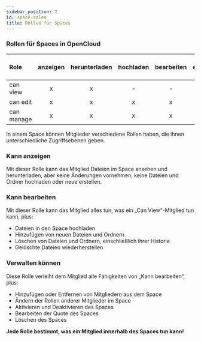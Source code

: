 ```yaml
---
sidebar_position: 2
id: space-roles
title: Rollen für Spaces
---
```


### Rollen für Spaces in OpenCloud

| Role       | anzeigen | herunterladen | hochladen  | bearbeiten  | erstellen   | löschen    | Mitglieder verwalten | deaktivieren / aktivieren Space | Quota bearbeiten    | Space löschen
| :----------| :-:   | :-:      | :-:     | :-:   | :-:   | :-:       | :-:            | :-:                    | :-:           | :-:
| can view   |   x   |     x    | -       | -     | -     | -         | -              | -                      | -             | -
| can edit   |   x   |     x    | x       | x     | x     | x         | -              | -                      | -             | -
| can manage |   x   |     x    | x       | x     | x     | x         | x              | x                      | x             | x 


In einem Space können Mitglieder verschiedene Rollen haben, die ihnen unterschiedliche Zugriffsebenen geben.

### Kann anzeigen
Mit dieser Rolle kann das Mitglied Dateien im Space ansehen und herunterladen, aber keine Änderungen vornehmen, keine Dateien und Ordner hochladen oder neue erstellen.

### Kann bearbeiten
Mit dieser Rolle kann das Mitglied alles tun, was ein „Can View“-Mitglied tun kann, plus:
- Dateien in den Space hochladen
- Hinzufügen von neuen Dateien und Ordnern
- Löschen von Dateien und Ordnern, einschließlich ihrer Historie
- Gelöschte Dateien wiederherstellen

### Verwalten können
Diese Rolle verleiht dem Mitglied alle Fähigkeiten von „Kann bearbeiten“, plus:
- Hinzufügen oder Entfernen von Mitgliedern aus dem Space
- Ändern der Rollen anderer Mitglieder im Space
- Aktivieren und Deaktivieren des Spaces
- Bearbeiten der Quote des Spaces
- Löschen des Spaces

**Jede Rolle bestimmt, was ein Mitglied innerhalb des Spaces tun kann!**


